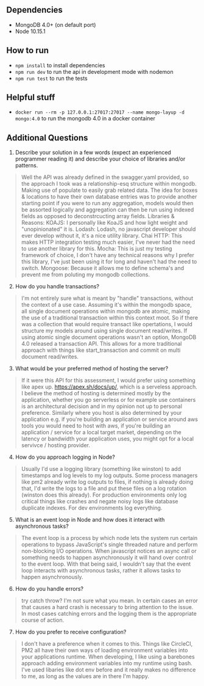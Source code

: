 ## Dependencies
 - MongoDB 4.0+ (on default port)
 - Node 10.15.1

## How to run
 - `npm install` to install dependencies
 - `npm run dev` to run the api in development mode with nodemon
 - `npm run test` to run the tests

## Helpful stuff
 - `docker run --rm -p 127.0.0.1:27017:27017 --name mongo-layup -d mongo:4.0` to run the mongodb 4.0 in a docker container

## Additional Questions
 1. Describe your solution in a few words (expect an experienced programmer reading it) and describe your choice of libraries and/or patterns.
 > Well the API was already defined in the swagger.yaml provided, so the approach I took was a relationship-esq structure within mongodb.
 > Making use of populate to easily grab related data.
 > The idea for boxes & locations to have their own database entries was to provide another starting point if you were to run any aggregation, models would then be assorted logically and aggregation can then be run using indexed fields as opposed to deconstrcucting array fields.
 > Libraries & Reasons:
 > KOAJS: I personally like KoaJS and how light weight and "unopinionated" it is.
 > Lodash: Lodash, no javascript developer should ever develop without it, it's a nice utility library.
 > Chai HTTP: This makes HTTP integration testing much easier, I've never had the need to use another library for this.
 > Mocha: This is just my testing framework of choice, I don't have any technical reasons why I prefer this library, I've just been using it for long and haven't had the need to switch.
 > Mongoose: Because it allows me to define schema's and prevent me from poluting my mongodb collections.

 2. How do you handle transactions?
 > I'm not entirely sure what is meant by "handle" transactions, without the context of a use case.
 > Assuming it's within the mongodb space, all single document operations within mongodb are atomic, making the use of a traditional transaction within this context moot.
 > So if there was a collection that would require transact like opertations, I would structure my models around using single document read/writes.
 > If using atomic single document operations wasn't an option, MongoDB 4.0 released a transaction API.
 > This allows for a more traditional approach with things like start_transaction and commit on multi document read/writes.

 3. What would be your preferred method of hosting the server?
 > If it were this API for this assessment, I would prefer using something like apex up. https://apex.sh/docs/up/, which is a serveless approach.
 > I believe the method of hosting is determined mostly by the application, whether you go serverless or for example use containers is an architectural decision 
 > and in my opinion not up to personal preference.
 > Similarly where you host is also determined by your application e.g. if you're building an application or service around aws tools you would need to host with aws, 
 > if you're building an application / service for a local target market, depending on the latency or bandwidth your application uses, you might opt for a local servivce / hosting provider.

 4. How do you approach logging in Node?
 > Usually I'd use a logging library (something like winston) to add timestamps and log levels to my log outputs.
 > Some process managers like pm2 already write log outputs to files, if nothing is already doing that, I'd write the logs to a file and put these files on a log rotation (winston does this already).
 > For production environments only log critical things like crashes and negate noisy logs like database duplicate indexes.
 > For dev environments log everything.

 5. What is an event loop in Node and how does it interact with asynchronous tasks?
 > The event loop is a process by which node lets the system run certain operations to bypass JavaScript's single threaded nature and perform non-blocking I/O operations.
 > When javascript notices an async call or something needs to happen asynchronously it will hand over control to the event loop.
 > With that being said, I wouldn't say that the event loop interacts with asynchronous tasks, rather it allows tasks to happen asynchronously.

 6. How do you handle errors?
 > try catch throw?
 > I'm not sure what you mean.
 > In certain cases an error that causes a hard crash is necessary to bring attention to the issue.
 > In most cases catching errors and the logging them is the appropriate course of action.
 
 7. How do you prefer to receive configuration?
 > I don't have a preference when it comes to this.
 > Things like CircleCI, PM2 all have their own ways of loading environment variables into your applications runtime.
 > When developing, I like using a barebones approach adding environment variables into my runtime using bash.
 > I've used libaries like dot env before and it really makes no difference to me, as long as the values are in there I'm happy.
